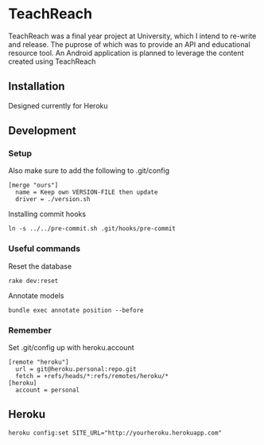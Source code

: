 # TeachReach
TeachReach was a final year project at University, which I intend to re-write
and release. The puprose of which was to provide an API and educational resource
tool. An Android application is planned to leverage the content created using
TeachReach

## Installation
Designed currently for Heroku

## Development

### Setup
Also make sure to add the following to .git/config

	[merge "ours"]
      name = Keep own VERSION-FILE then update
      driver = ./version.sh

Installing commit hooks

    ln -s ../../pre-commit.sh .git/hooks/pre-commit

### Useful commands
Reset the database

    rake dev:reset
Annotate models

    bundle exec annotate position --before

### Remember
Set .git/config up with heroku.account

    [remote "heroku"]
      url = git@heroku.personal:repo.git
      fetch = +refs/heads/*:refs/remotes/heroku/*
    [heroku]
      account = personal

## Heroku

    heroku config:set SITE_URL="http://yourheroku.herokuapp.com"

